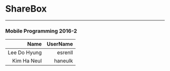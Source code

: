 # ShareBox
----------
### Mobile Programming 2016-2


|      Name     | UserName  |
|--------------:| ---------:|
| Lee Do Hyung  | esrenll   |
| Kim Ha Neul   | haneulk   |
